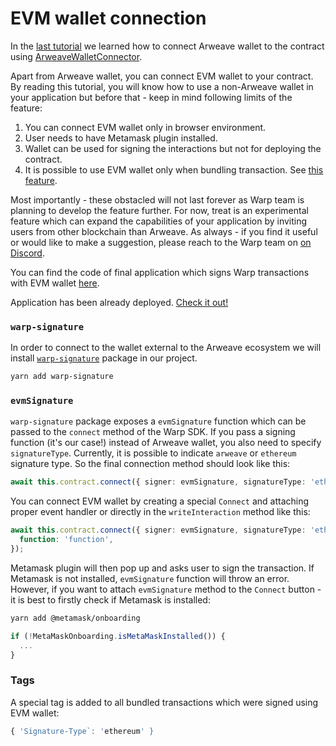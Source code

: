 # EVM wallet connection

In the [last tutorial](https://academy.warp.cc/tutorials/ardit/application/initialization#wallet-connection) we learned how to connect Arweave wallet to the contract using [ArweaveWalletConnector](https://github.com/jfbeats/ArweaveWalletConnector).

Apart from Arweave wallet, you can connect EVM wallet to your contract. By reading this tutorial, you will know how to use a non-Arweave wallet in your application but before that - keep in mind following limits of the feature:

1. You can connect EVM wallet only in browser environment.
2. User needs to have Metamask plugin installed.
3. Wallet can be used for signing the interactions but not for deploying the contract.
4. It is possible to use EVM wallet only when bundling transaction. See [this feature](https://academy.warp.cc/features/bundled-interactions).

Most importantly - these obstacled will not last forever as Warp team is planning to develop the feature further. For now, treat is an experimental feature which can expand the capabilities of your application by inviting users from other blockchain than Arweave. As always - if you find it useful or would like to make a suggestion, please reach to the Warp team on [on Discord](https://discord.com/invite/PVxBZKFr46).

You can find the code of final application which signs Warp transactions with EVM wallet [here](https://github.com/warp-contracts/academy/tree/main/warp-academy-ardit/final/app).

Application has been already deployed. [Check it out!](link)

### `warp-signature`

In order to connect to the wallet external to the Arweave ecosystem we will install [`warp-signature`](https://www.npmjs.com/package/warp-signature) package in our project.

```sh
yarn add warp-signature
```

### `evmSignature`

`warp-signature` package exposes a `evmSignature` function which can be passed to the `connect` method of the Warp SDK. If you pass a signing function (it's our case!) instead of Arweave wallet, you also need to specify `signatureType`. Currently, it is possible to indicate `arweave` or `ethereum` signature type. So the final connection method should look like this:

```ts
await this.contract.connect({ signer: evmSignature, signatureType: 'ethereum' });
```

You can connect EVM wallet by creating a special `Connect` and attaching proper event handler or directly in the `writeInteraction` method like this:

```ts
await this.contract.connect({ signer: evmSignature, signatureType: 'ethereum' }).writeInteraction({
  function: 'function',
});
```

Metamask plugin will then pop up and asks user to sign the transaction. If Metamask is not installed, `evmSignature` function will throw an error. However, if you want to attach `evmSignature` method to the `Connect` button - it is best to firstly check if Metamask is installed:

```sh
yarn add @metamask/onboarding
```

```ts
if (!MetaMaskOnboarding.isMetaMaskInstalled()) {
  ...
}
```

### Tags

A special tag is added to all bundled transactions which were signed using EVM wallet:

```ts
{ 'Signature-Type`: 'ethereum' }
```
